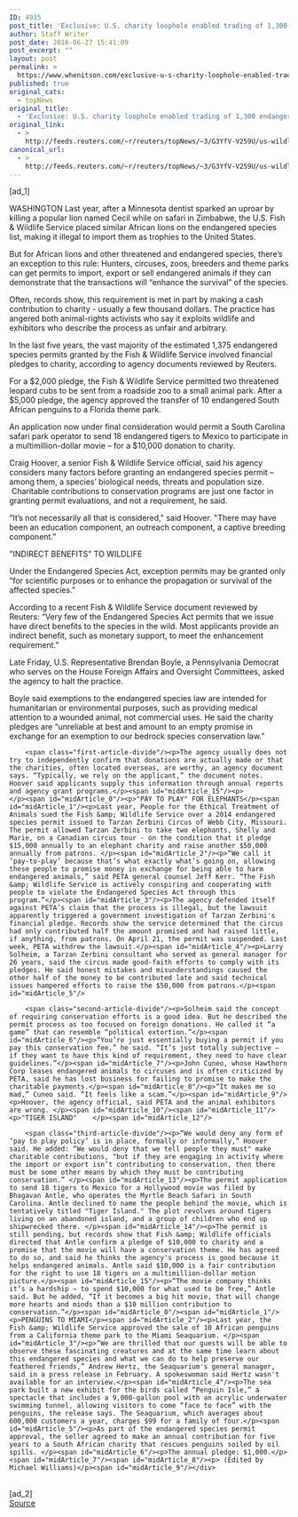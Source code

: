 ```yaml
---
ID: 4935
post_title: 'Exclusive: U.S. charity loophole enabled trading of 1,300 endangered animals'
author: Staff Writer
post_date: 2016-06-27 15:41:09
post_excerpt: ""
layout: post
permalink: >
  https://www.whenitson.com/exclusive-u-s-charity-loophole-enabled-trading-of-1300-endangered-animals/
published: true
original_cats:
  - topNews
original_title:
  - 'Exclusive: U.S. charity loophole enabled trading of 1,300 endangered animals'
original_link:
  - >
    http://feeds.reuters.com/~r/reuters/topNews/~3/G3YfV-V259U/us-wildlife-loophole-exclusive-idUSKCN0ZD20U
canonical_url:
  - >
    http://feeds.reuters.com/~r/reuters/topNews/~3/G3YfV-V259U/us-wildlife-loophole-exclusive-idUSKCN0ZD20U
---
```

 [ad_1]
<br><div id="articleText">
<span id="midArticle_start"/>

<span id="midArticle_0"/><span class="focusParagraph" readability="7"><p><span class="articleLocation">WASHINGTON</span> Last year, after a Minnesota dentist sparked an uproar by killing a popular lion named Cecil while on safari in Zimbabwe, the U.S. Fish &amp; Wildlife Service placed similar African lions on the endangered species list, making it illegal to import them as trophies to the United States.</p></span><span id="midArticle_1"/><p>But for African lions and other threatened and endangered species, there’s an exception to this rule: Hunters, circuses, zoos, breeders and theme parks can get permits to import, export or sell endangered animals if they can demonstrate that the transactions will “enhance the survival” of the species. </p><span id="midArticle_2"/><p>Often, records show, this requirement is met in part by making a cash contribution to charity - usually a few thousand dollars. The practice has angered both animal-rights activists who say it exploits wildlife and exhibitors who describe the process as unfair and arbitrary.</p><span id="midArticle_3"/><p>In the last five years, the vast majority of the estimated 1,375 endangered species permits granted by the Fish &amp; Wildlife Service involved financial pledges to charity, according to agency documents reviewed by Reuters. </p><span id="midArticle_4"/><p>For a $2,000 pledge, the Fish &amp; Wildlife Service permitted two threatened leopard cubs to be sent from a roadside zoo to a small animal park. After a $5,000 pledge, the agency approved the transfer of 10 endangered South African penguins to a Florida theme park.</p><span id="midArticle_5"/><p>An application now under final consideration would permit a South Carolina safari park operator to send 18 endangered tigers to Mexico to participate in a multimillion-dollar movie – for a $10,000 donation to charity.</p><span id="midArticle_6"/><p>Craig Hoover, a senior Fish &amp; Wildlife Service official, said his agency considers many factors before granting an endangered species permit – among them, a species’ biological needs, threats and population size.  Charitable contributions to conservation programs are just one factor in granting permit evaluations, and not a requirement, he said.           </p><span id="midArticle_7"/><p>“It’s not necessarily all that is considered," said Hoover. "There may have been an education component, an outreach component, a captive breeding component.” </p><span id="midArticle_8"/><span id="midArticle_9"/><p>"INDIRECT BENEFITS" TO WILDLIFE</p><span id="midArticle_10"/><p>Under the Endangered Species Act, exception permits may be granted only “for scientific purposes or to enhance the propagation or survival of the affected species.” </p><span id="midArticle_11"/><p>According to a recent Fish &amp; Wildlife Service document reviewed by Reuters: “Very few of the Endangered Species Act permits that we issue have direct benefits to the species in the wild. Most applicants provide an indirect benefit, such as monetary support, to meet the enhancement requirement.”</p><span id="midArticle_12"/><p>Late Friday, U.S. Representative Brendan Boyle, a Pennsylvania Democrat who serves on the House Foreign Affairs and Oversight Committees, asked the agency to halt the practice. </p><span id="midArticle_13"/><p>Boyle said exemptions to the endangered species law are intended for humanitarian or environmental purposes, such as providing medical attention to a wounded animal, not commercial uses. He said the charity pledges are “unreliable at best and amount to an empty promise in exchange for an exemption to our bedrock species conservation law.”</p><span id="midArticle_14"/>
        
        <span class="first-article-divide"/><p>The agency usually does not try to independently confirm that donations are actually made or that the charities, often located overseas, are worthy, an agency document says. “Typically, we rely on the applicant,” the document notes. Hoover said applicants supply this information through annual reports and agency grant programs.</p><span id="midArticle_15"/><p>         	</p><span id="midArticle_0"/><p>"PAY TO PLAY" FOR ELEPHANTS</p><span id="midArticle_1"/><p>Last year, People for the Ethical Treatment of Animals sued the Fish &amp; Wildlife Service over a 2014 endangered species permit issued to Tarzan Zerbini Circus of Webb City, Missouri. The permit allowed Tarzan Zerbini to take two elephants, Shelly and Marie, on a Canadian circus tour - on the condition that it pledge $15,000 annually to an elephant charity and raise another $50,000 annually from patrons. </p><span id="midArticle_2"/><p>“We call it ‘pay-to-play’ because that’s what exactly what’s going on, allowing these people to promise money in exchange for being able to harm endangered animals,” said PETA general counsel Jeff Kerr. “The Fish &amp; Wildlife Service is actively conspiring and cooperating with people to violate the Endangered Species Act through this program.”</p><span id="midArticle_3"/><p>The agency defended itself against PETA’s claim that the process is illegal, but the lawsuit apparently triggered a government investigation of Tarzan Zerbini's financial pledge. Records show the service determined that the circus had only contributed half the amount promised and had raised little, if anything, from patrons. On April 21, the permit was suspended. Last week, PETA withdrew the lawsuit.</p><span id="midArticle_4"/><p>Larry Solheim, a Tarzan Zerbini consultant who served as general manager for 26 years, said the circus made good-faith efforts to comply with its pledges. He said honest mistakes and misunderstandings caused the other half of the money to be contributed late and said technical issues hampered efforts to raise the $50,000 from patrons.</p><span id="midArticle_5"/>
        
        <span class="second-article-divide"/><p>Solheim said the concept of requiring conservation efforts is a good idea. But he described the permit process as too focused on foreign donations. He called it “a game” that can resemble “political extortion.”</p><span id="midArticle_6"/><p>“You’re just essentially buying a permit if you pay this conservation fee,” he said. “It’s just totally subjective – if they want to have this kind of requirement, they need to have clear guidelines.”</p><span id="midArticle_7"/><p>John Cuneo, whose Hawthorn Corp leases endangered animals to circuses and is often criticized by PETA, said he has lost business for failing to promise to make the charitable payments.</p><span id="midArticle_8"/><p>“It makes me so mad,” Cuneo said. “It feels like a scam.”</p><span id="midArticle_9"/><p>Hoover, the agency official, said PETA and the animal exhibitors are wrong. </p><span id="midArticle_10"/><span id="midArticle_11"/><p>"TIGER ISLAND"    </p><span id="midArticle_12"/>
        
        <span class="third-article-divide"/><p>“We would deny any form of ‘pay to play policy’ is in place, formally or informally,” Hoover said. He added: “We would deny that we tell people they must" make charitable contributions, "but if they are engaging in activity where the import or export isn’t contributing to conservation, then there must be some other means by which they must be contributing conservation.” </p><span id="midArticle_13"/><p>The permit application to send 18 tigers to Mexico for a Hollywood movie was filed by Bhagavan Antle, who operates the Myrtle Beach Safari in South Carolina. Antle declined to name the people behind the movie, which is tentatively titled "Tiger Island." The plot revolves around tigers living on an abandoned island, and a group of children who end up shipwrecked there. </p><span id="midArticle_14"/><p>The permit is still pending, but records show that Fish &amp; Wildlife officials directed that Antle confirm a pledge of $10,000 to charity and a promise that the movie will have a conservation theme. He has agreed to do so, and said he thinks the agency's process is good because it helps endangered animals. Antle said $10,000 is a fair contribution for the right to use 18 tigers on a multimillion-dollar motion picture.</p><span id="midArticle_15"/><p>“The movie company thinks it’s a hardship – to spend $10,000 for what used to be free,” Antle said. But he added, “If it becomes a big hit movie, that will change more hearts and minds than a $10 million contribution to conservation.”</p><span id="midArticle_0"/><span id="midArticle_1"/><p>PENGUINS TO MIAMI</p><span id="midArticle_2"/><p>Last year, the Fish &amp; Wildlife Service approved the sale of 10 African penguins from a California theme park to the Miami Seaquarium. </p><span id="midArticle_3"/><p>“We are thrilled that our guests will be able to observe these fascinating creatures and at the same time learn about this endangered species and what we can do to help preserve our feathered friends,” Andrew Hertz, the Seaquarium's general manager, said in a press release in February. A spokeswoman said Hertz wasn't available for an interview.</p><span id="midArticle_4"/><p>The sea park built a new exhibit for the birds called “Penguin Isle,” a spectacle that includes a 9,000-gallon pool with an acrylic underwater swimming tunnel, allowing visitors to come “face to face” with the penguins, the release says. The Seaquarium, which averages about 600,000 customers a year, charges $99 for a family of four.</p><span id="midArticle_5"/><p>As part of the endangered species permit approval, the seller agreed to make an annual contribution for five years to a South African charity that rescues penguins soiled by oil spills. </p><span id="midArticle_6"/><p>The annual pledge: $1,000.</p><span id="midArticle_7"/><span id="midArticle_8"/><p> (Edited by Michael Williams)</p><span id="midArticle_9"/></div>
<br>[ad_2]
<br><a href="http://feeds.reuters.com/~r/reuters/topNews/~3/G3YfV-V259U/us-wildlife-loophole-exclusive-idUSKCN0ZD20U">Source </a>